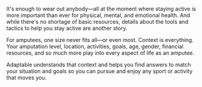It's enough to wear out anybody&mdash;all at the moment where staying active is more important than ever for physical, mental, and emotional health. And while there's no shortage of basic resources, details about the tools and tactics to help you stay active are another story.

For amputees, one size never fits all&mdash;or even most. Context is everything. Your amputation level, location, activities, goals, age, gender, financial resources, and so much more play into every aspect of life as an amputee.

Adaptable understands that context and helps you find answers to match your situation and goals so you can pursue and enjoy any sport or activity that moves you.
